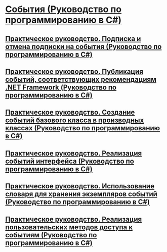 # [События (Руководство по программированию в C#)](index.md)
## [Практическое руководство. Подписка и отмена подписки на события (Руководство по программированию в C#)](how-to-subscribe-to-and-unsubscribe-from-events.md)
## [Практическое руководство. Публикация событий, соответствующих рекомендациям .NET Framework (Руководство по программированию в C#)](how-to-publish-events-that-conform-to-net-framework-guidelines.md)
## [Практическое руководство. Создание событий базового класса в производных классах (Руководство по программированию в C#)](how-to-raise-base-class-events-in-derived-classes.md)
## [Практическое руководство. Реализация событий интерфейса (Руководство по программированию в C#)](how-to-implement-interface-events.md)
## [Практическое руководство. Использование словаря для хранения экземпляров событий (Руководство по программированию в C#)](how-to-use-a-dictionary-to-store-event-instances.md)
## [Практическое руководство. Реализация пользовательских методов доступа к событиям (Руководство по программированию в C#)](how-to-implement-custom-event-accessors.md)

